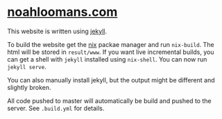 # [noahloomans.com](https://noahloomans.com/)

This website is written using [jekyll](https://jekyllrb.com/).

To build the website get the [nix](https://nixos.org/nix/) packae manager and
run `nix-build`. The html will be stored in `result/www`. If you want live
incremental builds, you can get a shell with `jekyll` installed using
`nix-shell`. You can now run `jekyll serve`.

You can also manually install jekyll, but the output might be different and
slightly broken.

All code pushed to master will automatically be build and pushed to the server.
See `.build.yml` for details.

